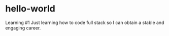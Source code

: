# hello-world
Learning #1
Just learning how to code full stack so I can obtain a stable and engaging career.
